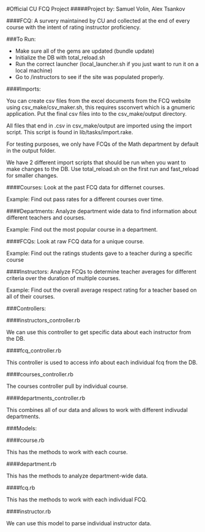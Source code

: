 #Official CU FCQ Project
#####Project by: Samuel Volin, Alex Tsankov

####FCQ: A survery maintained by CU and collected at the end of every course with the intent of rating instructor proficiency.

###To Run:

- Make sure all of the gems are updated (bundle update)
- Initialize the DB with total_reload.sh
- Run the correct launcher (local_launcher.sh if you just want to run it on a local machine)
- Go to /instructors to see if the site was populated properly. 

####Imports: 

You can create csv files from the excel documents from the FCQ website using csv_make/csv_maker.sh, this requires ssconvert which is a gnumeric application. Put the final csv files into to the csv_make/output directory. 

All files that end in .csv in csv_make/output are imported using the import script. This script is found in lib/tasks/import.rake. 

For testing purposes, we only have FCQs of the Math department by default in the output folder. 

We have 2 different import scripts that should be run when you want to make changes to the DB. Use total_reload.sh on the first run and fast_reload for smaller changes. 


####Courses: 
Look at the past FCQ data for differnet courses. 

Example: Find out pass rates for a different courses over time. 

####Departments: 
Analyze department wide data to find information about different teachers and courses. 

Example: Find out the most popular course in a department. 

####FCQs: 
Look at raw FCQ data for a unique course. 

Example: Find out the ratings students gave to a teacher during a specific course 

####Instructors: 
Analyze FCQs to determine teacher averages for different criteria over the duration of multiple courses. 

Example: Find out the overall average respect rating for a teacher based on all of their courses.

###Controllers:

####instructors_controller.rb

We can use this controller to get specific data about each instructor from the DB.

####fcq_controller.rb

This controller is used to access info about each individual fcq from the DB. 

####courses_controller.rb

The courses controller pull by individual course. 

####departments_controller.rb

This combines all of our data and allows to work with different indivudal departments. 

###Models:

####course.rb 

This has the methods to work with each course. 

####department.rb 

This has the methods to analyze department-wide data. 

####fcq.rb 

This has the methods to work with each individual FCQ. 

####instructor.rb 

We can use this model to parse individual instructor data.  

